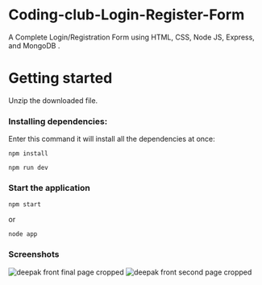 # Coding-club-Login-Register-Form

A Complete Login/Registration Form using HTML, CSS, Node JS, Express, and MongoDB .


# Getting started

Unzip the downloaded file.

### Installing dependencies:
Enter this command it will install all the dependencies at once:

```
npm install

npm run dev
```


### Start the application

```
npm start
```
or
```
node app
```
### Screenshots
![deepak front final page cropped](https://user-images.githubusercontent.com/81742382/123956124-f3fb8b00-d9c7-11eb-918a-493af62691ec.png)
![deepak front second page cropped](https://user-images.githubusercontent.com/81742382/123956294-260ced00-d9c8-11eb-8f44-7dff7b158a69.png)

